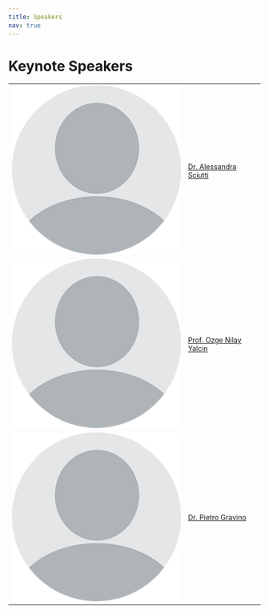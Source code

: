 ```yaml
---
title: Speakers
nav: true
---
```


# Keynote Speakers
<table>
  <tr>
    <td><img src="/images/dummy.jpg" width="400px;" /></td>
    <td><p><a href="https://www.iit.it/people-details/-/people/alessandra-sciutti">Dr. Alessandra Sciutti</a></p></td>
  </tr>
  <tr>
    <td><img src="/images/dummy.jpg" width="400px;" /></td>
    <td><p><a href="https://www.sfu.ca/siat/people/research-faculty/o-nilay-yalcin.html/">Prof. Ozge Nilay Yalcin</a></p></td>
  </tr>

  <tr>
    <td><img src="/images/dummy.jpg" width="400px;" /></td>
    <td><p><a href="https://csl.sony.fr/member/pietro-gravino-phd/}">Dr. Pietro Gravino</a></p></td>
  </tr>

</table>


